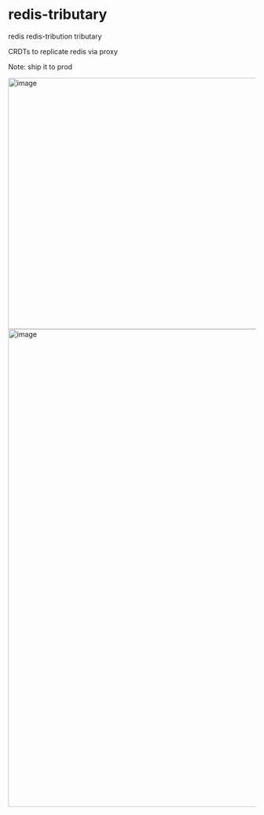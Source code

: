 # redis-tributary
redis redis-tribution tributary

CRDTs to replicate redis via proxy

Note: ship it to prod


<img width="511" alt="image" src="https://user-images.githubusercontent.com/4062890/195951087-cad4cd90-1fa2-4f24-b81e-c0dc6b5218d9.png">


<img width="972" alt="image" src="https://user-images.githubusercontent.com/4062890/195955205-f41840e5-b178-44a4-881d-dbc4ce8eaf88.png">
